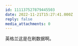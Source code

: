 ```yaml
---
id: 111137527879445503
date: 2022-11-21T15:27:41.000Z
reply: false
media_attachments: 0
---
```


英格兰这是在刷数据啊。

